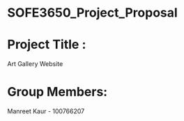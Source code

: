 # SOFE3650_Project_Proposal

# Project Title :
Art Gallery Website 
# Group Members:
Manreet Kaur - 100766207



